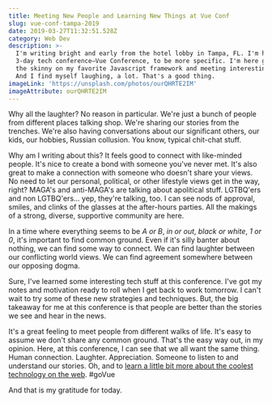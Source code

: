 ```yaml
---
title: Meeting New People and Learning New Things at Vue Conf
slug: vue-conf-tampa-2019
date: 2019-03-27T11:32:51.528Z
category: Web Dev
description: >-
  I'm writing bright and early from the hotel lobby in Tampa, FL. I'm here for a
  3-day tech conference—Vue Conference, to be more specific. I'm here getting
  the skinny on my favorite Javascript framework and meeting interesting people.
  And I find myself laughing, a lot. That's a good thing.
imageLink: 'https://unsplash.com/photos/ourQHRTE2IM'
imageAttribute: ourQHRTE2IM
---
```

Why all the laughter? No reason in particular. We're just a bunch of people from different places talking shop. We're sharing our stories from the trenches. We're also having conversations about our significant others, our kids, our hobbies, Russian collusion. You know, typical chit-chat stuff. 

Why am I writing about this? It feels good to connect with like-minded people. It's nice to create a bond with someone you've never met. It's also great to make a connection with someone who doesn't share your views. No need to let our personal, political, or other lifestyle views get in the way, right? MAGA's and anti-MAGA's are talking about apolitical stuff. LGTBQ'ers and non LGTBQ'ers... yep, they're talking, too. I can see nods of approval, smiles, and clinks of the glasses at the after-hours parties. All the makings of a strong, diverse, supportive community are here.

In a time where everything seems to be _A or B_, _in or out_, _black or white_, _1 or 0_, it's important to find common ground. Even if it's silly banter about nothing, we can find some way to connect. We can find laughter between our conflicting world views. We can find agreement somewhere between our opposing dogma.

Sure, I've learned some interesting tech stuff at this conference. I've got my notes and motivation ready to roll when I get back to work tomorrow. I can't wait to try some of these new strategies and techniques. But, the big takeaway for me at this conference is that people are better than the stories we see and hear in the news. 

It's a great feeling to meet people from different walks of life. It's easy to assume we don't share any common ground. That's the easy way out, in my opinion. Here, at this conference, I can see that we all want the same thing. Human connection. Laughter. Appreciation. Someone to listen to and understand our stories. Oh, and to [learn a little bit more about the coolest technology on the web](https://us.vuejs.org). #goVue

And that is my gratitude for today.
